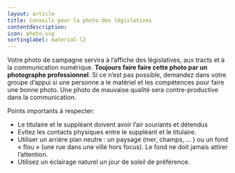 ```yaml
---
layout: article
title: Conseils pour la photo des législatives
contentdescription:
icon: photo.svg
sortinglabel: material-l2
---
```


Votre photo de campagne servira à l’affiche des législatives, aux tracts et à la communication numérique. **Toujours faire faire cette photo par un photographe professionnel**. Si ce n’est pas possible, demandez dans votre groupe d’appui si une personne a le matériel et les compétences pour faire une bonne photo. Une photo de mauvaise qualité sera contre-productive dans la communication.

Points importants à respecter:
* Le titulaire et le suppléant doivent avoir l’air souriants et détendus
* Evitez les contacts physiques entre le suppléant et le titulaire.
* Utiliser un arrière plan neutre : un paysage (mer, champs, … ) ou un fond « flou » (une rue dans une ville hors focus). Le fond ne doit jamais attirer l’attention.
* Utilisez un éclairage naturel un jour de soleil de préférence.
